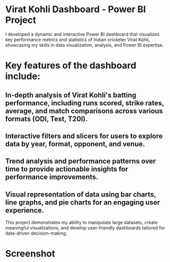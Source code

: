 # Virat Kohli Dashboard - Power BI Project

I developed a dynamic and interactive Power BI dashboard that visualizes key performance metrics and statistics of Indian cricketer Virat Kohli, showcasing my skills in data visualization, analysis, and Power BI expertise.

# Key features of the dashboard include:

## In-depth analysis of Virat Kohli's batting performance, including runs scored, strike rates, average, and match comparisons across various formats (ODI, Test, T20I).
## Interactive filters and slicers for users to explore data by year, format, opponent, and venue.
## Trend analysis and performance patterns over time to provide actionable insights for performance improvements.
## Visual representation of data using bar charts, line graphs, and pie charts for an engaging user experience.

This project demonstrates my ability to manipulate large datasets, create meaningful visualizations, and develop user-friendly dashboards tailored for data-driven decision-making.
# Screenshot
